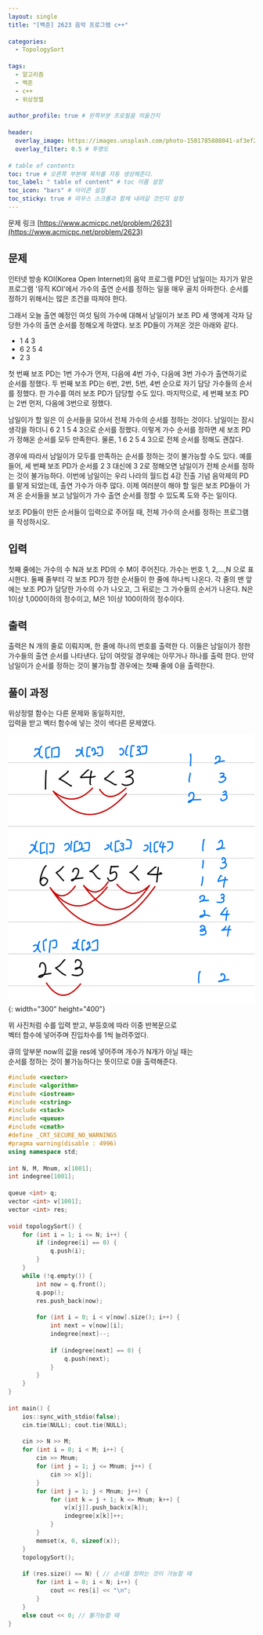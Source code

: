 ```yaml
---
layout: single
title: "[백준] 2623 음악 프로그램 c++"

categories:
  - TopologySort

tags:
  - 알고리즘
  - 백준
  - c++
  - 위상정렬

author_profile: true # 왼쪽부분 프로필을 띄울건지

header:
  overlay_image: https://images.unsplash.com/photo-1501785888041-af3ef285b470?ixlib=rb-1.2.1&ixid=eyJhcHBfaWQiOjEyMDd9&auto=format&fit=crop&w=1350&q=80
  overlay_filter: 0.5 # 투명도

# table of contents
toc: true # 오른쪽 부분에 목차를 자동 생성해준다.
toc_label: " table of content" # toc 이름 설정
toc_icon: "bars" # 아이콘 설정
toc_sticky: true # 마우스 스크롤과 함께 내려갈 것인지 설정
---
```


문제 링크 [https://www.acmicpc.net/problem/2623](https://www.acmicpc.net/problem/2623)

## 문제

인터넷 방송 KOI(Korea Open Internet)의 음악 프로그램 PD인 남일이는 자기가 맡은 프로그램 '뮤직 KOI'에서 가수의 출연 순서를 정하는 일을 매우 골치 아파한다. 순서를 정하기 위해서는 많은 조건을 따져야 한다.

그래서 오늘 출연 예정인 여섯 팀의 가수에 대해서 남일이가 보조 PD 세 명에게 각자 담당한 가수의 출연 순서를 정해오게 하였다. 보조 PD들이 가져온 것은 아래와 같다.

- 1 4 3
- 6 2 5 4
- 2 3

첫 번째 보조 PD는 1번 가수가 먼저, 다음에 4번 가수, 다음에 3번 가수가 출연하기로 순서를 정했다. 두 번째 보조 PD는 6번, 2번, 5번, 4번 순으로 자기 담당 가수들의 순서를 정했다. 한 가수를 여러 보조 PD가 담당할 수도 있다. 마지막으로, 세 번째 보조 PD는 2번 먼저, 다음에 3번으로 정했다.

남일이가 할 일은 이 순서들을 모아서 전체 가수의 순서를 정하는 것이다. 남일이는 잠시 생각을 하더니 6 2 1 5 4 3으로 순서를 정했다. 이렇게 가수 순서를 정하면 세 보조 PD가 정해온 순서를 모두 만족한다. 물론, 1 6 2 5 4 3으로 전체 순서를 정해도 괜찮다.

경우에 따라서 남일이가 모두를 만족하는 순서를 정하는 것이 불가능할 수도 있다. 예를 들어, 세 번째 보조 PD가 순서를 2 3 대신에 3 2로 정해오면 남일이가 전체 순서를 정하는 것이 불가능하다. 이번에 남일이는 우리 나라의 월드컵 4강 진출 기념 음악제의 PD를 맡게 되었는데, 출연 가수가 아주 많다. 이제 여러분이 해야 할 일은 보조 PD들이 가져 온 순서들을 보고 남일이가 가수 출연 순서를 정할 수 있도록 도와 주는 일이다.

보조 PD들이 만든 순서들이 입력으로 주어질 때, 전체 가수의 순서를 정하는 프로그램을 작성하시오.

## 입력

첫째 줄에는 가수의 수 N과 보조 PD의 수 M이 주어진다. 가수는 번호 1, 2,…,N 으로 표시한다. 둘째 줄부터 각 보조 PD가 정한 순서들이 한 줄에 하나씩 나온다. 각 줄의 맨 앞에는 보조 PD가 담당한 가수의 수가 나오고, 그 뒤로는 그 가수들의 순서가 나온다. N은 1이상 1,000이하의 정수이고, M은 1이상 100이하의 정수이다.

## 출력

출력은 N 개의 줄로 이뤄지며, 한 줄에 하나의 번호를 출력한 다. 이들은 남일이가 정한 가수들의 출연 순서를 나타낸다. 답이 여럿일 경우에는 아무거나 하나를 출력 한다. 만약 남일이가 순서를 정하는 것이 불가능할 경우에는 첫째 줄에 0을 출력한다.

## 풀이 과정

위상정렬 함수는 다른 문제와 동일하지만,  
입력을 받고 벡터 함수에 넣는 것이 색다른 문제였다.

![2623](../../../images/baekjoon/2623.jpg){: width="300" height="400"}

위 사진처럼 수를 입력 받고, 부등호에 따라 이중 반복문으로  
벡터 함수에 넣어주며 진입차수를 1씩 늘려주었다.

큐의 앞부분 now의 값을 res에 넣어주며 개수가 N개가 아닐 때는  
순서를 정하는 것이 불가능하다는 뜻이므로 0을 출력해준다.

```c++
#include <vector>
#include <algorithm>
#include <iostream>
#include <cstring>
#include <stack>
#include <queue>
#include <cmath>
#define _CRT_SECURE_NO_WARNINGS
#pragma warning(disable : 4996)
using namespace std;

int N, M, Mnum, x[1001];
int indegree[1001];

queue <int> q;
vector <int> v[1001];
vector <int> res;

void topologySort() {
	for (int i = 1; i <= N; i++) {
		if (indegree[i] == 0) {
			q.push(i);
		}
	}
	while (!q.empty()) {
		int now = q.front();
		q.pop();
		res.push_back(now);

		for (int i = 0; i < v[now].size(); i++) {
			int next = v[now][i];
			indegree[next]--;

			if (indegree[next] == 0) {
				q.push(next);
			}
		}
	}
}

int main() {
	ios::sync_with_stdio(false);
	cin.tie(NULL); cout.tie(NULL);

	cin >> N >> M;
	for (int i = 0; i < M; i++) {
		cin >> Mnum;
		for (int j = 1; j <= Mnum; j++) {
			cin >> x[j];
		}
		for (int j = 1; j < Mnum; j++) {
			for (int k = j + 1; k <= Mnum; k++) {
				v[x[j]].push_back(x[k]);
				indegree[x[k]]++;
			}
		}
		memset(x, 0, sizeof(x));
	}
	topologySort();

	if (res.size() == N) { // 순서를 정하는 것이 가능할 때
		for (int i = 0; i < N; i++) {
			cout << res[i] << "\n";
		}
	}
	else cout << 0; // 불가능할 때
}
```

